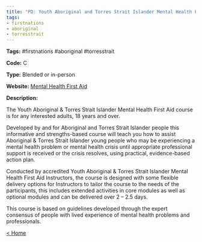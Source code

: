 ```yaml
---
title: "PD: Youth Aboriginal and Torres Strait Islander Mental Health First Aid"
tags:
- firstnations
- aboriginal
- torresstrait
---
```


<p><b>Tags:</b> #firstnations #aboriginal #torresstrait </p>
<p><b>Code:</b> C</p>
<p><b>Type:</b> Blended or in-person</p>
<p><b>Website:</b>
<a href="https://mhfa.com.au/courses/public/types/youth-aboriginal">Mental Health First Aid</a></p>

<p><b>Description:</b>
<p>The Youth Aboriginal &#38; Torres Strait Islander Mental Health First Aid course is for any interested adults, 18 years and over.</p>

<p>Developed by and for Aboriginal and Torres Strait Islander people this informative and strengths-based course will teach you how to assist Aboriginal &#38; Torres Strait Islander young people who may be experiencing a mental health problem or mental health crisis until appropriate professional support is received or the crisis resolves, using practical, evidence-based action plan.</p>

<p>Conducted by accredited Youth Aboriginal &#38; Torres Strait Islander Mental Health First Aid Instructors, the course is designed with some flexible delivery options for Instructors to tailor the course to the needs of the participants, this includes extended activities in core modules as well as optional modules and can be delivered over 2 – 2.5 days.</p>

<p>This course is based on guidelines developed through the expert consensus of people with lived experience of mental health problems and professionals.</p>

<p><a href="https://speechiegoodies.github.io/CPD-Vault">&lt; Home</a></p>
